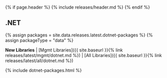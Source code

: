 {% if page.header %}
{% include releases/header.md %}
{% endif %}

## .NET

{% assign packages = site.data.releases.latest.dotnet-packages %}
{% assign packageType = "data" %}

**New Libraries** | [Mgmt Libraries]({{ site.baseurl }}{% link releases/latest/mgmt/dotnet.md %}) | [All Libraries]({{ site.baseurl }}{% link releases/latest/all/dotnet.md %})

{% include dotnet-packages.html %}